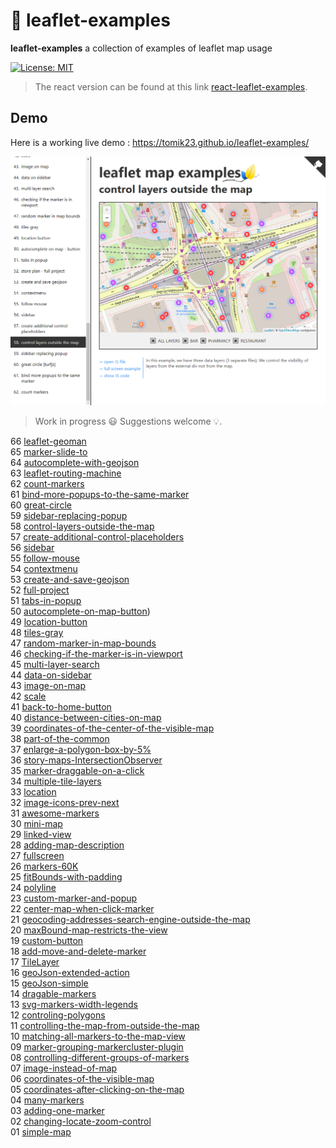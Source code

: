 # :maple_leaf: leaflet-examples

**leaflet-examples** a collection of examples of leaflet map usage

[![License: MIT](https://img.shields.io/badge/License-MIT-blue.svg)](https://opensource.org/licenses/MIT)

> The react version can be found at this link [react-leaflet-examples](https://github.com/tomik23/react-leaflet-examples).

## Demo

Here is a working live demo : https://tomik23.github.io/leaflet-examples/

<img src="docs/static/leaflet.png">

> Work in progress :smiley: Suggestions welcome :bulb:.

66 [leaflet-geoman](https://tomik23.github.io/leaflet-examples/#66.leaflet-geoman)  
65 [marker-slide-to](https://tomik23.github.io/leaflet-examples/#65.marker-slide-to)  
64 [autocomplete-with-geojson](https://tomik23.github.io/leaflet-examples/#64.autocomplete-with-geojson)  
63 [leaflet-routing-machine](https://tomik23.github.io/leaflet-examples/#63.leaflet-routing-machine)  
62 [count-markers](https://tomik23.github.io/leaflet-examples/#62.count-markers)  
61 [bind-more-popups-to-the-same-marker](https://tomik23.github.io/leaflet-examples/#61.bind-more-popups-to-the-same-marker)  
60 [great-circle](https://tomik23.github.io/leaflet-examples/#60.great-circle)  
59 [sidebar-replacing-popup](https://tomik23.github.io/leaflet-examples/#59.sidebar-replacing-popup)  
58 [control-layers-outside-the-map](https://tomik23.github.io/leaflet-examples/#58.control-layers-outside-the-map)  
57 [create-additional-control-placeholders](https://tomik23.github.io/leaflet-examples/#57.create-additional-control-placeholders)  
56 [sidebar](https://tomik23.github.io/leaflet-examples/#56.sidebar)  
55 [follow-mouse](https://tomik23.github.io/leaflet-examples/#55.follow-mouse)  
54 [contextmenu](https://tomik23.github.io/leaflet-examples/#54.contextmenu)  
53 [create-and-save-geojson](https://tomik23.github.io/leaflet-examples/#53.create-and-save-geojson)  
52 [full-project](https://tomik23.github.io/leaflet-examples/#52.full-project)  
51 [tabs-in-popup](https://tomik23.github.io/leaflet-examples/#51.tabs-in-popup)  
50 [autocomplete-on-map-button](https://tomik23.github.io/leaflet-examples/#50.autocomplete-on-map-button))  
49 [location-button](https://tomik23.github.io/leaflet-examples/#49.location-button)  
48 [tiles-gray](https://tomik23.github.io/leaflet-examples/#48.tiles-gray)  
47 [random-marker-in-map-bounds](https://tomik23.github.io/leaflet-examples/#47.random-marker-in-map-bounds)  
46 [checking-if-the-marker-is-in-viewport](https://tomik23.github.io/leaflet-examples/#46.checking-if-the-marker-is-in-viewport)  
45 [multi-layer-search](https://tomik23.github.io/leaflet-examples/#45.multi-layer-search)  
44 [data-on-sidebar](https://tomik23.github.io/leaflet-examples/#44.data-on-sidebar)  
43 [image-on-map](https://tomik23.github.io/leaflet-examples/#43.image-on-map)  
42 [scale](https://tomik23.github.io/leaflet-examples/#42.scale)  
41 [back-to-home-button](https://tomik23.github.io/leaflet-examples/#41.back-to-home-button)  
40 [distance-between-cities-on-map](https://tomik23.github.io/leaflet-examples/#40.distance-between-cities-on-map)  
39 [coordinates-of-the-center-of-the-visible-map](https://tomik23.github.io/leaflet-examples/#39.coordinates-of-the-center-of-the-visible-map)  
38 [part-of-the-common](https://tomik23.github.io/leaflet-examples/#38.part-of-the-common)  
37 [enlarge-a-polygon-box-by-5%](https://tomik23.github.io/leaflet-examples/#37.enlarge-a-polygon-box-by-5-percent)  
36 [story-maps-IntersectionObserver](https://tomik23.github.io/leaflet-examples/#36.story-maps-IntersectionObserver)  
35 [marker-draggable-on-a-click](https://tomik23.github.io/leaflet-examples/#35.marker-draggable-on-a-click)  
34 [multiple-tile-layers](https://tomik23.github.io/leaflet-examples/#34.multiple-tile-layers)  
33 [location](https://tomik23.github.io/leaflet-examples/#33.location)  
32 [image-icons-prev-next](https://tomik23.github.io/leaflet-examples/#32.image-icons-prev-next)  
31 [awesome-markers](https://tomik23.github.io/leaflet-examples/#31.Leaflet.awesome-markers)  
30 [mini-map](https://tomik23.github.io/leaflet-examples/#30.mini-map)  
29 [linked-view](https://tomik23.github.io/leaflet-examples/#29.linked-view)  
28 [adding-map-description](https://tomik23.github.io/leaflet-examples/#28.adding-map-description)  
27 [fullscreen](https://tomik23.github.io/leaflet-examples/#27.fullscreen)  
26 [markers-60K](https://tomik23.github.io/leaflet-examples/#26.markers-60K)  
25 [fitBounds-with-padding](https://tomik23.github.io/leaflet-examples/#25.fitBounds-with-padding)  
24 [polyline](https://tomik23.github.io/leaflet-examples/#24.polyline)  
23 [custom-marker-and-popup](https://tomik23.github.io/leaflet-examples/#23.custom-marker-and-popup)  
22 [center-map-when-click-marker](https://tomik23.github.io/leaflet-examples/#22.center-map-when-click-marker)  
21 [geocoding-addresses-search-engine-outside-the-map](https://tomik23.github.io/leaflet-examples/#21.geocoding-addresses-search-engine-outside-the-map)  
20 [maxBound-map-restricts-the-view](https://tomik23.github.io/leaflet-examples/#20.maxBound-map-restricts-the-view)  
19 [custom-button](https://tomik23.github.io/leaflet-examples/#19.custom-button)  
18 [add-move-and-delete-marker](https://tomik23.github.io/leaflet-examples/#18.add-move-and-delete-marker)  
17 [TileLayer](https://tomik23.github.io/leaflet-examples/#17.tileLayer)  
16 [geoJson-extended-action](https://tomik23.github.io/leaflet-examples/#16.geoJson-extended-action)  
15 [geoJson-simple](https://tomik23.github.io/leaflet-examples/#15.geoJson-simple)  
14 [dragable-markers](https://tomik23.github.io/leaflet-examples/#14.dragable-markers)  
13 [svg-markers-width-legends](https://tomik23.github.io/leaflet-examples/#13.svg-markers-width-legends)  
12 [controling-polygons](https://tomik23.github.io/leaflet-examples/#12.controling-polygons)  
11 [controlling-the-map-from-outside-the-map](https://tomik23.github.io/leaflet-examples/#11.controlling-the-map-from-outside-the-map)  
10 [matching-all-markers-to-the-map-view](https://tomik23.github.io/leaflet-examples/#10.matching-all-markers-to-the-map-view)  
09 [marker-grouping-markercluster-plugin](https://tomik23.github.io/leaflet-examples/#09.marker-grouping-markercluster-plugin)  
08 [controlling-different-groups-of-markers](https://tomik23.github.io/leaflet-examples/#08.controlling-different-groups-of-markers)  
07 [image-instead-of-map](https://tomik23.github.io/leaflet-examples/#07.image-instead-of-map)  
06 [coordinates-of-the-visible-map](https://tomik23.github.io/leaflet-examples/#06.coordinates-of-the-visible-map)  
05 [coordinates-after-clicking-on-the-map](https://tomik23.github.io/leaflet-examples/#05.coordinates-after-clicking-on-the-map)  
04 [many-markers](https://tomik23.github.io/leaflet-examples/#04.many-markers)  
03 [adding-one-marker](https://tomik23.github.io/leaflet-examples/#03.adding-one-marker)  
02 [changing-locate-zoom-control](https://tomik23.github.io/leaflet-examples/#02.changing-locate-zoom-control)  
01 [simple-map](https://tomik23.github.io/leaflet-examples/#01.simple-map)
